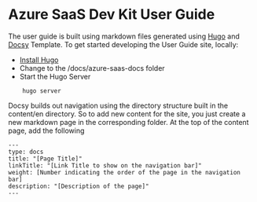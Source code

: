 # Azure SaaS Dev Kit User Guide

The user guide is built using markdown files generated using [Hugo](https://gohugo.io/) and [Docsy](https://www.docsy.dev/) Template.  To get started developing the User Guide site, locally:

- [Install Hugo](https://gohugo.io/getting-started/)
- Change to the /docs/azure-saas-docs folder
- Start the Hugo Server 

```
    hugo server
```

Docsy builds out navigation using the directory structure built in the content/en directory.  So to add new content for the site, you just create a new markdown page in the corresponding folder. At the top of the content page, add the following

```
---
type: docs
title: "[Page Title]"
linkTitle: "[Link Title to show on the navigation bar]"
weight: [Number indicating the order of the page in the navigation bar]
description: "[Description of the page]"
---
```